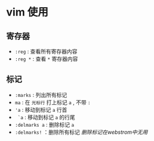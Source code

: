 # vim 使用

## 寄存器
+ `:reg` : 查看所有寄存器内容
+ `:reg *` : 查看 `*` 寄存器内容

## 标记

+ `:marks` : 列出所有标记
+ `ma` : 在 `光标行` 打上标记 `a` , 不带 `:`
+ `'a` : 移动到标记 `a` 行首
+ `` `a`` : 移动到标记 `a` 的行尾
+ `:delmarks a` : 删除标记 `a`
+ `:delmarks!` ：删除所有标记 *删除标记在webstrom中无用*
